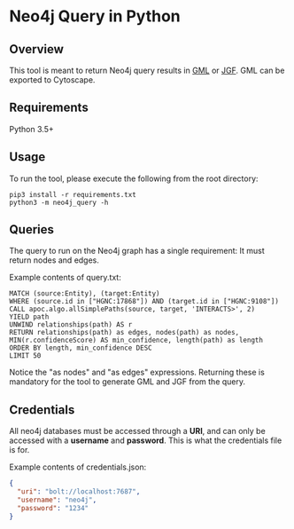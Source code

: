 # Neo4j Query in Python

## Overview

This tool is meant to return Neo4j query results in [GML](https://en.wikipedia.org/wiki/Graph_Modelling_Language)
or [JGF](https://jsongraphformat.info/). GML can be exported to Cytoscape.

## Requirements

Python 3.5+

## Usage

To run the tool, please execute the following from the root directory:

```
pip3 install -r requirements.txt
python3 -m neo4j_query -h
```

## Queries

The query to run on the Neo4j graph has a single requirement:
It must return nodes and edges.

Example contents of query.txt:

```
MATCH (source:Entity), (target:Entity)
WHERE (source.id in ["HGNC:17868"]) AND (target.id in ["HGNC:9108"])
CALL apoc.algo.allSimplePaths(source, target, 'INTERACTS>', 2)
YIELD path
UNWIND relationships(path) AS r
RETURN relationships(path) as edges, nodes(path) as nodes, MIN(r.confidenceScore) AS min_confidence, length(path) as length
ORDER BY length, min_confidence DESC
LIMIT 50
```

Notice the "as nodes" and "as edges" expressions. Returning these is mandatory for the tool to generate GML and JGF from
the query.

## Credentials

All neo4j databases must be accessed through a **URI**, and can only be accessed with a **username** and **password**.
This is what the credentials file is for.

Example contents of credentials.json:

```json
{
  "uri": "bolt://localhost:7687",
  "username": "neo4j",
  "password": "1234"
}
```

